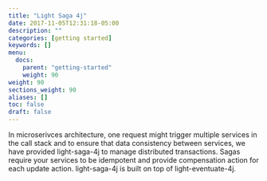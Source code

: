 ```yaml
---
title: "Light Saga 4j"
date: 2017-11-05T12:31:18-05:00
description: ""
categories: [getting started]
keywords: []
menu:
  docs:
    parent: "getting-started"
    weight: 90
weight: 90
sections_weight: 90
aliases: []
toc: false
draft: false
---
```


In microserivces architecture, one request might trigger multiple services in the call stack
and to ensure that data consistency between services, we have provided light-saga-4j to
manage distributed transactions. Sagas require your services to be idempotent and provide
compensation action for each update action. light-saga-4j is built on top of light-eventuate-4j.


